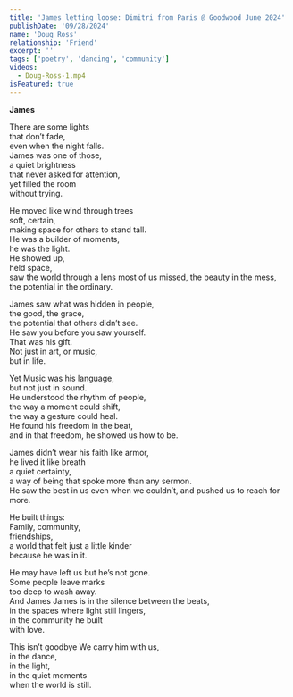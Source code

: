 ```yaml
---
title: 'James letting loose: Dimitri from Paris @ Goodwood June 2024'
publishDate: '09/28/2024'
name: 'Doug Ross'
relationship: 'Friend'
excerpt: ''
tags: ['poetry', 'dancing', 'community']
videos:
  - Doug-Ross-1.mp4
isFeatured: true
---
```


**James**

There are some lights  
that don’t fade,  
even when the night falls.  
James was one of those,  
a quiet brightness  
that never asked for attention,  
yet filled the room  
without trying.

He moved like wind through trees  
soft, certain,  
making space for others to stand tall.  
He was a builder of moments,  
he was the light.  
He showed up,  
held space,  
saw the world through a lens most of us missed,
the beauty in the mess,  
the potential in the ordinary.

James saw what was hidden in people,  
the good, the grace,  
the potential that others didn’t see.  
He saw you before you saw yourself.  
That was his gift.  
Not just in art, or music,  
but in life.

Yet Music was his language,  
but not just in sound.  
He understood the rhythm of people,  
the way a moment could shift,  
the way a gesture could heal.  
He found his freedom in the beat,  
and in that freedom, he showed us how to be.

James didn’t wear his faith like armor,  
he lived it like breath  
a quiet certainty,  
a way of being that spoke more than any sermon.  
He saw the best in us even when we couldn’t, and pushed us to reach for more.

He built things:  
Family,
community,  
friendships,  
a world that felt just a little kinder  
because he was in it.

He may have left us
but he’s not gone.  
Some people leave marks  
too deep to wash away.  
And James
James is in the silence between the beats,  
in the spaces where light still lingers,  
in the community he built  
with love.   

This isn’t goodbye 
We carry him with us,  
in the dance,  
in the light,  
in the quiet moments  
when the world is still.